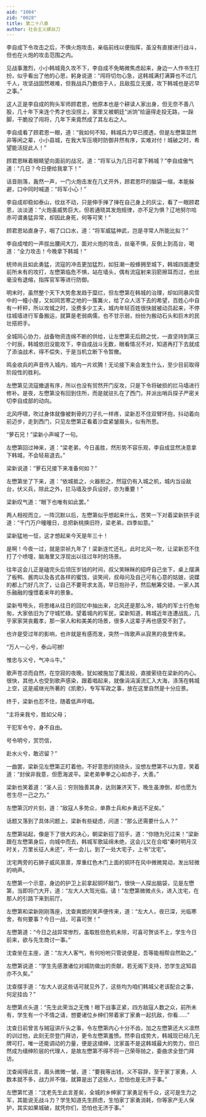 ```yaml
---
aid: "1004"
zid: "0028"
title: 第二十八章
author: 社会主义螺丝刀
---
```


李自成下令攻击之后，不惧火炮攻击，亲临前线以便指挥，虽没有直接进行战斗，但也在火炮的攻击范围之内。

见战事激烈，小小韩城竟久攻不下，李自成不免略微焦虑起来，身边一人作书生打扮，似乎看出了他的心思，躬身说道：“闯将切勿心急，这韩城满打满算也不过几千人，攻坚战固然艰难，但我战兵乃数倍于人，且敌孤立无援，攻下韩城也是迟早之事。”

这人正是李自成的狗头军师顾君恩，他原本也是个耕读人家出身，但无奈不善八股，几十年下来连个秀才也没捞上，家里又被朝廷“派饷”给逼得走投无路，一跺脚，干脆投了闯将，几年下来竟然成了其左右之人。

李自成看了顾君恩一眼，道：“我如何不知，韩城兵力早已摸透，但是左懋第显然非等闲之辈，小小县城，在我大军压境时防御井然有序，实难对付！城破之时，希望能活捉此人！”

顾君恩眯着眼睛望向面前的战况，道：“将军认为几日可拿下韩城？”李自成傲气道：“几日？今日便给我拿下！”

话音刚落，轰然一声，一门火炮击发在几丈开外，顾君恩吓的脑袋一缩，本能躲避，口中同时喊道：“将军小心！”

李自成却稳如泰山，纹丝不动，只是伸手掸了掸在自己身上的灰尘，看了一眼顾君恩，淡淡道：“火炮虽威势巨大，但若通晓其发炮规律，亦不足为惧？辽地努尔哈赤可谓勇猛异常，却因此身死，何等可笑！”

顾君恩站直身子，咽了口口水，道：“将军威猛神武，岂是寻常人所能比拟？”

李自成噌的一声拔出腰间大刀，面对火炮的攻击，丝毫不惧，反倒上到高台，喝道：“全力攻击！今晚拿下韩城！”

统帅尚且如此勇猛，流寇的冲击更加猛烈，如狂潮一般蜂拥至城下，韩城四面遭受前所未有的攻打，左懋第临危不惧，站在墙头，偶有流寇射来羽箭擦耳而过，也丝毫没有退缩，指挥官军等进行防御。

明末时，虽然整个天下大势愈发趋于糜烂，但左懋第在韩城的治理，却如同暴风雪中的一幢小屋，又如同苦寒之地的一簇篝火，给了众人活下去的希望，百姓心中自有一杆秤，所以攻城之时，没费多少工夫，城内年轻百姓很快就被动员起来，不停往城墙进行军备搬运，就算是老弱病儒，也不甘示弱，纷纷为搬动石头和巨木的民壮搭把手。

全城同心协力，战备物资连绵不断的供给，让左懋第无后顾之忧，一直坚持到第三个时辰，韩城依旧没能攻下，李自成战斗无数，眼看情况不对，知道再打下去就成了添油战术，得不偿失，于是当机立断下令暂撤。

鸣金收兵的声音传入城内，城内一片欢腾！无论接下来会发生什么，至少目前取得阶段性的胜利。

左懋第见流寇撤退有序，所以也没有贸然开门反攻，只是下令将破损的拦马墙进行修补。是夜，左懋第没有回到住所，而是就驻扎在了西门，并派出哨兵探子严密关切李自成部的动向。

北风呼啸，吹过身体就像被刺骨的刀子扎一样疼，梁新忍不住双臂环抱，抖动着向前迈步，走到西门，只见左懋第正看着沙盘紧皱眉头，似有所思。

“萝石兄！”梁新小声喊了一句。

左懋第回过神来，道：“梁老弟，今日虽胜，然形势不容乐观，李自成显然决意拿下韩城，不会轻易退去。”

梁新说道：“萝石兄接下来准备何如？”

左懋第坐了下来，道：“依城抵之，火器拒之，然寇仍有入城之机，城内当设敌台，伏义兵，除此之外，拦马墙及步兵设好，亦为重要！”

梁新叹气道：“眼下也唯有如此罢。”

两人相视而立，一阵沉默以后，左懋第似乎想起来什么，苦笑一下对着梁新拱手说道：“千门万户曈曈日，总把新桃换旧符，梁老弟，四季如意。”

梁新猛地一怔，这才想起来今天是年三十！

是啊！今夜一过，就是崇祯九年了！梁新连忙还礼，此时北风一吹，让梁新忍不住打了个喷嚏，脑海里又浮现出以往过年时的场景。

往年这会儿正是磕完头后领压岁钱的时间，叔父笑眯眯的招呼自己坐下，桌上摆满了板鸭、酱肉以及各式各样的蜜饯，谈笑间，叔母问及自己可有心意的姑娘，说媒的都上门好几次了，让自己不要苛求太高，早日抱孙子，然后觥筹交错，一家人其乐融融的憧憬着来年的景象。

梁新甩甩头，将思绪从往日的回忆中抽出来，北风还是那么冷，城内的军士行色匆匆，大家依旧为了守城忙碌。望着城内的军民，梁新知道，韩城近年连遭战乱，几乎家家哭丧戴孝，那一家人和和美美的场景，很多人这辈子再也感受不到了。

也许是受过年的影响，也许就是有感而发，突然一阵歌声从寂黑的夜里传来。

“万人一心兮，泰山可撼!

惟忠与义兮，气冲斗牛。”

歌声苍凉而自然，在空寂的夜晚，犹如被施加了魔法般，直接萦绕在梁新的内心。很快，其他人也受到歌声感染，跟着唱起来，就像涓涓溪流汇入大海，涤荡在韩城上空，这是戚继光所著的《凯歌》，专写军政之事，放在这里自然是十分应景。

终于，梁新也忍不住，随着低声哼唱。

“主将亲我兮，胜如父母；

干犯军令兮，身不自由。

号令明兮，赏罚信，

赴水火兮，敢迟留？”

一曲罢，梁新见左懋第正盯着他，不好意思的挠挠头，没想左懋第不以为意，笑着道：“封侯非我意，但愿海波平。梁老弟拳拳之心如赤子，大善。”

梁新也笑着道：“圣人云：穷则独善其身，达则兼济天下，晚生虽潦倒，却也愿为苍生尽一己之力。”

左懋第沉咛片刻，道：“敌寇人多势众，单靠士兵和乡勇远不足矣。”

话题又落到了具体问题上，梁新有些疑虑，问道：“那么还需要什么人？”

左懋第站起，像是下了很大的决心，朝梁新招了招手，道：“你随为兄过来！”梁新跟在左懋第身后，向城中而去，韩城军歌延绵未绝，这会儿又在合唱“秦时明月汉时关，万里长征人未还”，不一会儿，到了一处大宅子，上书“沈宅”。

沈宅两旁的石狮子威风禀禀，厚重红色木门上面的铜环在风中微微晃动，发出轻微的响声。

左懋第一个示意，身边的护卫上前拿起铜环敲门，很快一人探出脑袋，见是左懋第，当即将门大开，道：“左大人大驾光临，请！”左懋第微微点头，进入沈宅，在那人的引路下来到前厅。

左懋第和梁新刚刚落座，沈查爽朗的笑声便传来，道：“左大人，夜已深，光临寒舍，有何要事？今日一战，可喜可贺！”

左懋第道：“今日之战异常惨烈，虽取胜但危机未除，可喜可贺谈不上，学生今日前来，欲与先生商讨一事。”

沈查坐在主座，道：“左大人客气，有何吩咐只管说便是，吾等能相帮自然助之。”

左懋第说道：“学生先感激诸位对城防做出的贡献，若无阁下支持，恐学生这知县亦不久矣。”

沈查摆手道：“左大人说这些话可就见外了，这些均为咱们韩城父老该配合之事，何足挂齿？”

左懋第点头道：“先生此荣当之无愧！眼下战事正紧，四方敌寇人数之众，前所未有，学生有一个不情之请，想要诸位乡绅们带着家丁家勇一起抗敌，你看……”

沈查日前曾言与贼寇讲斤头之事，令左懋第内心十分不齿，加之左懋第还大义凛然的训过他，此刻无奈登门拜访，更令左懋第羞愤。然李自成势大，韩城现已经几无牌可打，唯一还能调动的力量，便是这缙绅，沈家虽不是这韩城最大的势力，但已然成为缙绅阶层的代理人，是故左懋第不得不将一己荣辱抛之，委曲求全登门拜访。

沈查闻得此言，眉头微微一皱，道：“要我等出钱，义不容辞，至于家丁家勇，人数本就不多，战力并不强，就算是出了这些人，恐怕也是无济于事。”

左懋第忙道：“沈老先生此言差矣，全城的乡绅家丁家勇足有千众，这可是生力之军，其能说无战斗力？学生知道先生顾虑，生怕家丁家勇消耗，你等家产无人保护，其实如果城破，就凭你们，恐怕也无济于事。”
